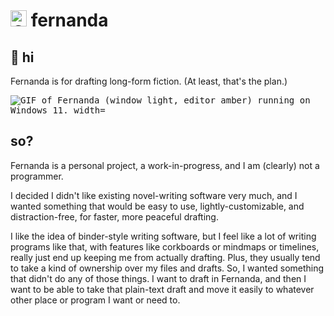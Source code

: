 # <img src="fernanda/fernanda.ico" alt="Colorful conch shell icon." width="26px"/> fernanda

## :wave: **hi**

Fernanda is for drafting long-form fiction. (At least, that's the plan.)

<p><kbd><img src="fernanda/docs/screens/gif_1.gif" alt="GIF of Fernanda (window light, editor amber) running on Windows 11. width="360px""/></kbd></p>

## **so?**

Fernanda is a personal project, a work-in-progress, and I am (clearly) not a programmer.

I decided I didn't like existing novel-writing software very much, and I wanted something that would be easy to use, lightly-customizable, and distraction-free, for faster, more peaceful drafting.

I like the idea of binder-style writing software, but I feel like a lot of writing programs like that, with features like corkboards or mindmaps or timelines, really just end up keeping me from actually drafting. Plus, they usually tend to take a kind of ownership over my files and drafts. So, I wanted something that didn't do any of those things. I want to draft in Fernanda, and then I want to be able to take that plain-text draft and move it easily to whatever other place or program I want or need to.